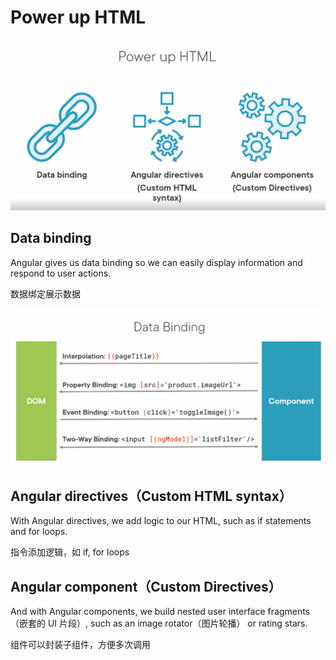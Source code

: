 # Power up HTML

![](imgs\component详解1.png)

## Data binding

Angular gives us data binding so we can easily display information and respond to user actions. 

数据绑定展示数据

![](imgs\data_binding.png)

## Angular directives（Custom HTML syntax）

With Angular directives, we add logic to our HTML, such as if statements and for loops. 

指令添加逻辑，如 if, for loops

## Angular component（Custom Directives）

And with Angular components, we build nested user interface fragments（嵌套的 UI 片段）, such as an image rotator（图片轮播） or rating stars. 

组件可以封装子组件，方便多次调用

